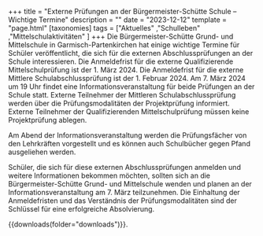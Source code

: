 +++
title = "Externe Prüfungen an der Bürgermeister-Schütte Schule – Wichtige Termine"
description = ""
date = "2023-12-12"
template = "page.html"
[taxonomies]
tags = ["Aktuelles" ,"Schulleben" ,"Mittelschulaktivitäten" ]
+++
Die Bürgermeister-Schütte Grund- und Mittelschule in Garmisch-Partenkirchen hat einige wichtige Termine für Schüler veröffentlicht, die sich für die externen Abschlussprüfungen an der Schule interessieren.
Die Anmeldefrist für die externe Qualifizierende Mittelschulprüfung ist der 1. März 2024. Die Anmeldefrist für die externe Mittlere Schulabschlussprüfung ist der 1. Februar 2024.
Am 7. März 2024 um 19 Uhr findet eine Informationsveranstaltung für beide Prüfungen an der Schule statt. Externe Teilnehmer der Mittleren Schulabschlussprüfung werden über die Prüfungsmodalitäten der Projektprüfung informiert. Externe Teilnehmer der Qualifizierenden Mittelschulprüfung müssen keine Projektprüfung ablegen.

<!-- more -->

Am Abend der Informationsveranstaltung werden die Prüfungsfächer von den Lehrkräften vorgestellt und es können auch Schulbücher gegen Pfand ausgeliehen werden.

Schüler, die sich für diese externen Abschlussprüfungen anmelden und weitere Informationen bekommen möchten, sollten sich an die Bürgermeister-Schütte Grund- und Mittelschule wenden und planen an der Informationsveranstaltung am 7. März teilzunehmen. Die Einhaltung der Anmeldefristen und das Verständnis der Prüfungsmodalitäten sind der Schlüssel für eine erfolgreiche Absolvierung.

{{downloads(folder="downloads")}}. 

